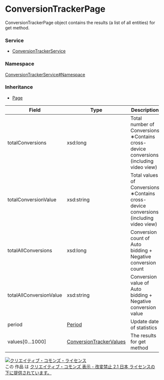 # ConversionTrackerPage
ConversionTrackerPage object contains the results (a list of all entities) for get method.

### Service
+ [ConversionTrackerService](../../services/ConversionTrackerService.md)

### Namespace
[ConversionTrackerService#Namespace](../../services/ConversionTrackerService.md#namespace)

### Inheritance
+ [Page](../Common/Page.md)

| Field | Type | Description |
|---|---|---|
| totalConversions | xsd:long | Total number of Conversions<br>&lowast;Contains cross-device conversions (including video view)|
| totalConversionValue | xsd:string | Total values of Conversions<br>&lowast;Contains cross-device conversions (including video view) |
| totalAllConversions | xsd:long | Conversion count of Auto bidding + Negative conversion count |
| totalAllConversionValue | xsd:string | Conversion value of Auto bidding + Negative conversion value |
| period | <a href="./Period.md">Period</a> | Update date of statistics |
| values[0...1000] | <a href="./ConversionTrackerValues.md">ConversionTrackerValues</a> | The results for get method |

<a rel="license" href="http://creativecommons.org/licenses/by-nd/2.1/jp/"><img alt="クリエイティブ・コモンズ・ライセンス" style="border-width:0" src="https://i.creativecommons.org/l/by-nd/2.1/jp/88x31.png" /></a><br />この 作品 は <a rel="license" href="http://creativecommons.org/licenses/by-nd/2.1/jp/">クリエイティブ・コモンズ 表示 - 改変禁止 2.1 日本 ライセンスの下に提供されています。</a>
